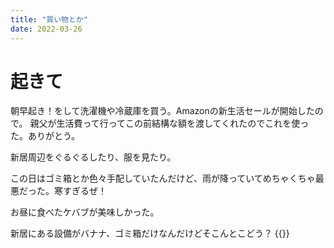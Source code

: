 ```yaml
---
title: "買い物とか"
date: 2022-03-26
---
```


# 起きて

朝早起き！をして洗濯機や冷蔵庫を買う。Amazonの新生活セールが開始したので。
親父が生活費って行ってこの前結構な額を渡してくれたのでこれを使った。ありがとう。

新居周辺をぐるぐるしたり、服を見たり。

この日はゴミ箱とか色々手配していたんだけど、雨が降っていてめちゃくちゃ最悪だった。寒すぎるぜ！

お昼に食べたケバブが美味しかった。

新居にある設備がバナナ、ゴミ箱だけなんだけどそこんとこどう？
{{<tweet user="dango_bot" id="1507727846449451009">}}